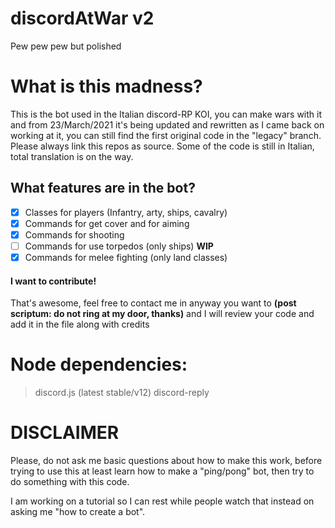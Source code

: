 # discordAtWar v2
Pew pew pew but polished


# What is this madness?
This is the bot used in the Italian discord-RP KOI, you can make wars with it and from 23/March/2021 it's being updated and rewritten as I came back on working at it, you can still find the first original code in the "legacy" branch. Please always link this repos as source. Some of the code is still in Italian, total translation is on the way.

## What features are in the bot?
- [x] Classes for players (Infantry, arty, ships, cavalry)
- [x] Commands for get cover and for aiming
- [x] Commands for shooting
- [ ] Commands for use torpedos (only ships) __WIP__
- [x] Commands for melee fighting (only land classes)

#### I want to contribute! 
That's awesome, feel free to contact me in anyway you want to __(post scriptum: do not ring at my door, thanks)__  and I will review your code and add it in the file along with credits

# Node dependencies:
> discord.js (latest stable/v12)
> discord-reply

# DISCLAIMER
Please, do not ask me basic questions about how to make this work, before trying to use this at least learn how to make a "ping/pong" bot, then try to do something with this code.

I am working on a tutorial so I can rest while people watch that instead on asking me "how to create a bot".

